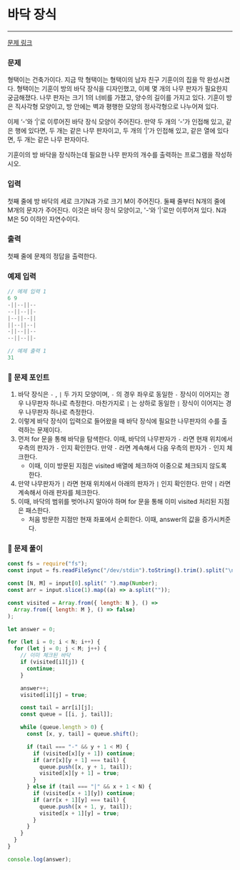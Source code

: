 # 바닥 장식

---

[문제 링크](https://www.acmicpc.net/problem/1388)

### 문제

형택이는 건축가이다. 지금 막 형택이는 형택이의 남자 친구 기훈이의 집을 막 완성시켰다. 형택이는 기훈이 방의 바닥 장식을 디자인했고, 이제 몇 개의 나무 판자가 필요한지 궁금해졌다. 나무 판자는 크기 1의 너비를 가졌고, 양수의 길이를 가지고 있다. 기훈이 방은 직사각형 모양이고, 방 안에는 벽과 평행한 모양의 정사각형으로 나누어져 있다.

이제 ‘-’와 ‘|’로 이루어진 바닥 장식 모양이 주어진다. 만약 두 개의 ‘-’가 인접해 있고, 같은 행에 있다면, 두 개는 같은 나무 판자이고, 두 개의 ‘|’가 인접해 있고, 같은 열에 있다면, 두 개는 같은 나무 판자이다.

기훈이의 방 바닥을 장식하는데 필요한 나무 판자의 개수를 출력하는 프로그램을 작성하시오.

### 입력

첫째 줄에 방 바닥의 세로 크기N과 가로 크기 M이 주어진다. 둘째 줄부터 N개의 줄에 M개의 문자가 주어진다. 이것은 바닥 장식 모양이고, '-‘와 ’|‘로만 이루어져 있다. N과 M은 50 이하인 자연수이다.

### 출력

첫째 줄에 문제의 정답을 출력한다.

### 예제 입력

```jsx
// 예제 입력 1
6 9
-||--||--
--||--||-
|--||--||
||--||--|
-||--||--
--||--||-

// 예제 출력 1
31
```

### 📕 문제 포인트

1. 바닥 장식은 `-` , `|` 두 가지 모양이며, `-` 의 경우 좌우로 동일한 `-` 장식이 이어지는 경우 나무판자 하나로 측정한다. 마찬가지로 `|` 는 상하로 동일한 `|` 장식이 이어지는 경우 나무판자 하나로 측정한다.
2. 이렇게 바닥 장식이 입력으로 들어왔을 때 바닥 장식에 필요한 나무판자의 수를 출력하는 문제이다.
3. 먼저 for 문을 통해 바닥을 탐색한다. 이때, 바닥의 나무판자가 `-` 라면 현재 위치에서 우측의 판자가 `-` 인지 확인한다. 만약 `-` 라면 계속해서 다음 우측의 판자가 `-` 인지 체크한다.
   - 이때, 이미 방문된 지점은 visited 배열에 체크하여 이중으로 체크되지 않도록 한다.
4. 만약 나무판자가 `|` 라면 현재 위치에서 아래의 판자가 `|` 인지 확인한다. 만약 `|` 라면 계속해서 아래 판자를 체크한다.
5. 이때, 바닥의 범위를 벗어나지 말아야 하며 for 문을 통해 이미 visited 처리된 지점은 패스한다.
   - 처음 방문한 지점만 현재 좌표에서 순회한다. 이때, answer의 값을 증가시켜준다.

### 📝 문제 풀이

```js
const fs = require("fs");
const input = fs.readFileSync("/dev/stdin").toString().trim().split("\n");

const [N, M] = input[0].split(" ").map(Number);
const arr = input.slice(1).map((a) => a.split(""));

const visited = Array.from({ length: N }, () =>
  Array.from({ length: M }, () => false)
);

let answer = 0;

for (let i = 0; i < N; i++) {
  for (let j = 0; j < M; j++) {
    // 이미 체크된 바닥
    if (visited[i][j]) {
      continue;
    }

    answer++;
    visited[i][j] = true;

    const tail = arr[i][j];
    const queue = [[i, j, tail]];

    while (queue.length > 0) {
      const [x, y, tail] = queue.shift();

      if (tail === "-" && y + 1 < M) {
        if (visited[x][y + 1]) continue;
        if (arr[x][y + 1] === tail) {
          queue.push([x, y + 1, tail]);
          visited[x][y + 1] = true;
        }
      } else if (tail === "|" && x + 1 < N) {
        if (visited[x + 1][y]) continue;
        if (arr[x + 1][y] === tail) {
          queue.push([x + 1, y, tail]);
          visited[x + 1][y] = true;
        }
      }
    }
  }
}

console.log(answer);
```
